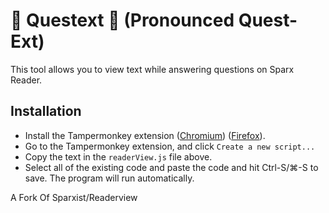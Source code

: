 # 👀 Questext 👀 (Pronounced Quest-Ext)
This tool allows you to view text while answering questions on Sparx Reader.

## Installation
- Install the Tampermonkey extension ([Chromium](https://chromewebstore.google.com/detail/tampermonkey/dhdgffkkebhmkfjojejmpbldmpobfkfo)) ([Firefox](https://addons.mozilla.org/en-US/firefox/addon/tampermonkey/)). 
- Go to the Tampermonkey extension, and click `Create a new script...`
- Copy the text in the `readerView.js` file above.
- Select all of the existing code and paste the code and hit Ctrl-S/⌘-S to save. The program will run automatically.

A Fork Of Sparxist/Readerview
